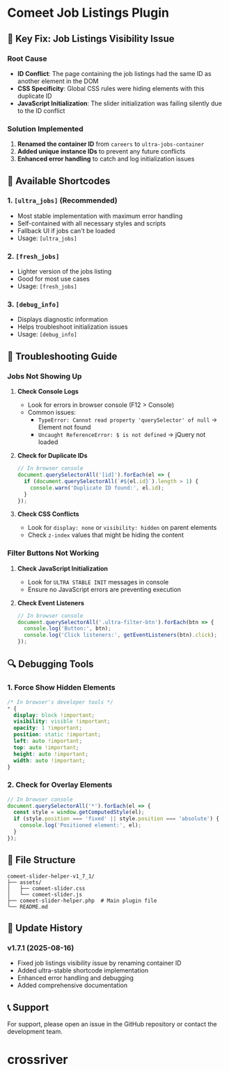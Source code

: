# Comeet Job Listings Plugin

## 🚀 Key Fix: Job Listings Visibility Issue

### Root Cause
- **ID Conflict**: The page containing the job listings had the same ID as another element in the DOM
- **CSS Specificity**: Global CSS rules were hiding elements with this duplicate ID
- **JavaScript Initialization**: The slider initialization was failing silently due to the ID conflict

### Solution Implemented
1. **Renamed the container ID** from `careers` to `ultra-jobs-container`
2. **Added unique instance IDs** to prevent any future conflicts
3. **Enhanced error handling** to catch and log initialization issues

## 📝 Available Shortcodes

### 1. `[ultra_jobs]` (Recommended)
- Most stable implementation with maximum error handling
- Self-contained with all necessary styles and scripts
- Fallback UI if jobs can't be loaded
- Usage: `[ultra_jobs]`

### 2. `[fresh_jobs]`
- Lighter version of the jobs listing
- Good for most use cases
- Usage: `[fresh_jobs]`

### 3. `[debug_info]`
- Displays diagnostic information
- Helps troubleshoot initialization issues
- Usage: `[debug_info]`

## 🔧 Troubleshooting Guide

### Jobs Not Showing Up
1. **Check Console Logs**
   - Look for errors in browser console (F12 > Console)
   - Common issues: 
     - `TypeError: Cannot read property 'querySelector' of null` → Element not found
     - `Uncaught ReferenceError: $ is not defined` → jQuery not loaded

2. **Check for Duplicate IDs**
   ```javascript
   // In browser console
   document.querySelectorAll('[id]').forEach(el => {
     if (document.querySelectorAll(`#${el.id}`).length > 1) {
       console.warn('Duplicate ID found:', el.id);
     }
   });
   ```

3. **Check CSS Conflicts**
   - Look for `display: none` or `visibility: hidden` on parent elements
   - Check `z-index` values that might be hiding the content

### Filter Buttons Not Working
1. **Check JavaScript Initialization**
   - Look for `ULTRA STABLE INIT` messages in console
   - Ensure no JavaScript errors are preventing execution

2. **Check Event Listeners**
   ```javascript
   // In browser console
   document.querySelectorAll('.ultra-filter-btn').forEach(btn => {
     console.log('Button:', btn);
     console.log('Click listeners:', getEventListeners(btn).click);
   });
   ```

## 🔍 Debugging Tools

### 1. Force Show Hidden Elements
```css
/* In browser's developer tools */
* {
  display: block !important;
  visibility: visible !important;
  opacity: 1 !important;
  position: static !important;
  left: auto !important;
  top: auto !important;
  height: auto !important;
  width: auto !important;
}
```

### 2. Check for Overlay Elements
```javascript
// In browser console
document.querySelectorAll('*').forEach(el => {
  const style = window.getComputedStyle(el);
  if (style.position === 'fixed' || style.position === 'absolute') {
    console.log('Positioned element:', el);
  }
});
```

## 📁 File Structure

```
comeet-slider-helper-v1_7_1/
├── assets/
│   ├── comeet-slider.css
│   └── comeet-slider.js
├── comeet-slider-helper.php  # Main plugin file
└── README.md
```

## 🔄 Update History

### v1.7.1 (2025-08-16)
- Fixed job listings visibility issue by renaming container ID
- Added ultra-stable shortcode implementation
- Enhanced error handling and debugging
- Added comprehensive documentation

## 📞 Support
For support, please open an issue in the GitHub repository or contact the development team.
# crossriver
